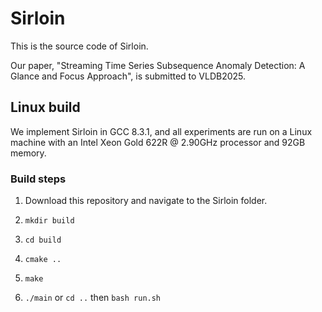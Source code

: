 # Sirloin
This is the source code of Sirloin.

Our paper, "Streaming Time Series Subsequence Anomaly Detection: A Glance and Focus Approach", is submitted to VLDB2025.

## Linux build
We implement Sirloin in GCC 8.3.1, and all experiments are run on a Linux machine with an Intel Xeon Gold 622R @ 2.90GHz processor and 92GB memory. 

### Build steps
1. Download this repository and navigate to the Sirloin folder.

2. `mkdir build`

3. `cd build`

4. `cmake ..`

5. `make`

6. `./main` or `cd ..` then `bash run.sh`
